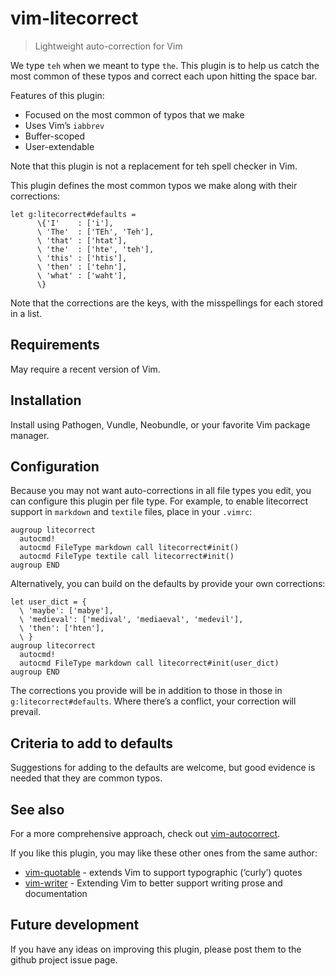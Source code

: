 # vim-litecorrect

> Lightweight auto-correction for Vim

We type `teh` when we meant to type `the`. This plugin is to help us catch
the most common of these typos and correct each upon hitting the space
bar.

Features of this plugin:

* Focused on the most common of typos that we make
* Uses Vim’s `iabbrev`
* Buffer-scoped
* User-extendable

Note that this plugin is not a replacement for teh spell checker in Vim.

This plugin defines the most common typos we make along with their corrections:

  ```
  let g:litecorrect#defaults =
        \{'I'    : ['i'],
        \ 'The'  : ['TEh', 'Teh'],
        \ 'that' : ['htat'],
        \ 'the'  : ['hte', 'teh'],
        \ 'this' : ['htis'],
        \ 'then' : ['tehn'],
        \ 'what' : ['waht'],
        \}
  ```

Note that the corrections are the keys, with the misspellings for each stored
in a list.

## Requirements

May require a recent version of Vim.

## Installation

Install using Pathogen, Vundle, Neobundle, or your favorite Vim package
manager.

## Configuration

Because you may not want auto-corrections in all file types you edit, you can
configure this plugin per file type. For example, to enable litecorrect support
in `markdown` and `textile` files, place in your `.vimrc`:

  ```vim
  augroup litecorrect
    autocmd!
    autocmd FileType markdown call litecorrect#init()
    autocmd FileType textile call litecorrect#init()
  augroup END
  ```

Alternatively, you can build on the defaults by provide your own corrections:

  ```
  let user_dict = {
    \ 'maybe': ['mabye'],
    \ 'medieval': ['medival', 'mediaeval', 'medevil'],
    \ 'then': ['hten'],
    \ }
  augroup litecorrect
    autocmd!
    autocmd FileType markdown call litecorrect#init(user_dict)
  augroup END
  ```

The corrections you provide will be in addition to those in those in
`g:litecorrect#defaults`. Where there’s a conflict, your correction will
prevail.

## Criteria to add to defaults

Suggestions for adding to the defaults are welcome, but good evidence is
needed that they are common typos.

## See also

For a more comprehensive approach, check out
[vim-autocorrect](https://github.com/panozzaj/vim-autocorrect).

If you like this plugin, you may like these other ones from the same author:

* [vim-quotable](http://github.com/reedes/vim-quotable) - extends Vim to
  support typographic (‘curly’) quotes
* [vim-writer](http://github.com/reedes/vim-writer) - Extending Vim to better
  support writing prose and documentation

## Future development

If you have any ideas on improving this plugin, please post them to the github
project issue page.

<!-- vim: set tw=74 :-->
